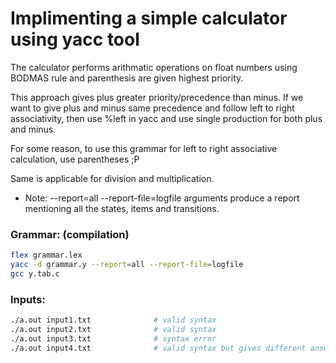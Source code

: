 # Implimenting a simple calculator using yacc tool
The calculator performs arithmatic operations on float numbers using BODMAS rule and parenthesis are given highest priority.

This approach gives plus greater priority/precedence than minus. 
If we want to give plus and minus same precedence and follow left to right associativity, 
then use %left in yacc and use single production for both plus and minus.

For some reason, to use this grammar for left to right associative calculation, use parentheses ;P

Same is applicable for division and multiplication. 

- Note: --report=all --report-file=logfile arguments produce a report mentioning all the states, items and transitions.

### Grammar: (compilation)

```bash
flex grammar.lex
yacc -d grammar.y --report=all --report-file=logfile
gcc y.tab.c
```
 
### Inputs: 

```bash
./a.out input1.txt              # valid syntax
./a.out input2.txt              # valid syntax
./a.out input3.txt              # syntax error
./a.out input4.txt              # valid syntax but gives different answer than a regular calculator (BODMAS vs left to right associativity)
```